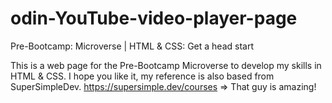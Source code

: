 # odin-YouTube-video-player-page
Pre-Bootcamp: Microverse | HTML &amp; CSS: Get a head start

This is a web page for the Pre-Bootcamp Microverse to develop my skills in HTML & CSS. I hope you like it, my reference is also based from SuperSimpleDev. 
https://supersimple.dev/courses => That guy is amazing!
